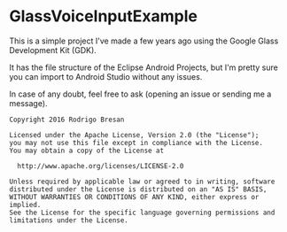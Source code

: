 # GlassVoiceInputExample

This is a simple project I've made a few years ago using the Google Glass Development Kit (GDK).

It has the file structure of the Eclipse Android Projects, but I'm pretty sure you can import to Android Studio without any issues.

In case of any doubt, feel free to ask (opening an issue or sending me a message).

    Copyright 2016 Rodrigo Bresan
    
    Licensed under the Apache License, Version 2.0 (the "License");
    you may not use this file except in compliance with the License.
    You may obtain a copy of the License at
    
      http://www.apache.org/licenses/LICENSE-2.0
    
    Unless required by applicable law or agreed to in writing, software
    distributed under the License is distributed on an "AS IS" BASIS,
    WITHOUT WARRANTIES OR CONDITIONS OF ANY KIND, either express or implied.
    See the License for the specific language governing permissions and
    limitations under the License.
